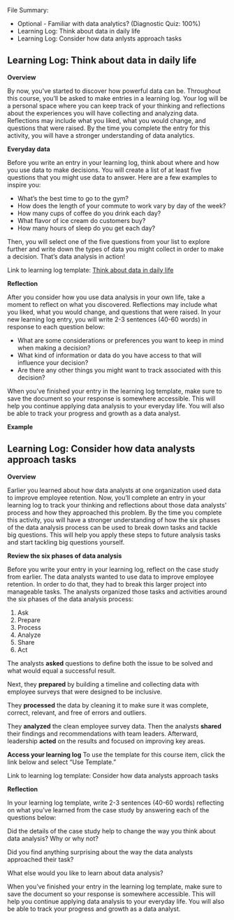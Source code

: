 File Summary:
- Optional - Familiar with data analytics? (Diagnostic Quiz: 100%)
- Learning Log: Think about data in daily life
- Learning Log: Consider how data anlysts approach tasks

## Learning Log: Think about data in daily life

**Overview**

By now, you've started to discover how powerful data can be. Throughout this course, you’ll be asked to make entries in a learning log. Your log will be a personal space where you can keep track of your thinking and reflections about the experiences you will have collecting and analyzing data. Reflections may include what you liked, what you would change, and questions that were raised. By the time you complete the entry for this activity, you will have a stronger understanding of data analytics. 

**Everyday data**

Before you write an entry in your learning log, think about where and how you use data to make decisions. You will create a list of at least five questions that you might use data to answer. Here are a few examples to inspire you:

- What’s the best time to go to the gym?
- How does the length of your commute to work vary by day of the week?
- How many cups of coffee do you drink each day?
- What flavor of ice cream do customers buy?
- How many hours of sleep do you get each day? 

Then, you will select one of the five questions from your list to explore further and write down the types of data you might collect in order to make a decision. That’s data analysis in action!

Link to learning log template: [Think about data in daily life](https://github.com/ntaylor0000/google_data_analytics/1%20-%20Foundations:%20Data,%20Data,%20Everywhere/Example-Learning-Log_-Think-about-data-in-daily-life.pdf) 

**Reflection**

After you consider how you use data analysis in your own life, take a moment to reflect on what you discovered. Reflections may include what you liked, what you would change, and questions that were raised. In your new learning log entry, you will write 2-3 sentences (40-60 words) in response to each question below:

- What are some considerations or preferences you want to keep in mind when making a decision?
- What kind of information or data do you have access to that will influence your decision?
- Are there any other things you might want to track associated with this decision?

When you’ve finished your entry in the learning log template, make sure to save the document so your response is somewhere accessible. This will help you continue applying data analysis to your everyday life. You will also be able to track your progress and growth as a data analyst.

**Example**


## Learning Log: Consider how data analysts approach tasks

**Overview**

Earlier you learned about how data analysts at one organization used data to improve employee retention. Now, you’ll complete an entry in your learning log to track your thinking and reflections about those data analysts' process and how they approached this problem. By the time you complete this activity, you will have a stronger understanding of how the six phases of the data analysis process can be used to break down tasks and tackle big questions. This will help you apply these steps to future analysis tasks and start tackling big questions yourself.

**Review the six phases of data analysis**

Before you write your entry in your learning log, reflect on 
the case study 
from earlier. The data analysts wanted to use data to improve employee retention. In order to do that, they had to break this larger project into manageable tasks. The analysts organized those tasks and activities around the six phases of the data analysis process: 

1. Ask
2. Prepare
3. Process
4. Analyze
5. Share
6. Act

The analysts **asked** questions to define both the issue to be solved and what would equal a successful result. 

Next, they **prepared** by building a timeline and collecting data with employee surveys that were designed to be inclusive.

They **processed** the data by cleaning it to make sure it was complete, correct, relevant, and free of errors and outliers. 

They **analyzed** the clean employee survey data. Then the analysts **shared** their findings and recommendations with team leaders. Afterward, leadership **acted** on the results and focused on improving key areas. 


**Access your learning log**
To use the template for this course item, click the link below and select “Use Template.” 

Link to learning log template: Consider how data analysts approach tasks


**Reflection**

In your learning log template, write 2-3 sentences (40-60 words) reflecting on what you’ve learned from the case study by answering each of the questions below:

Did the details of the case study help to change the way you think about data analysis? Why or why not?

Did you find anything surprising about the way the data analysts approached their task?

What else would you like to learn about data analysis?

When you’ve finished your entry in the learning log template, make sure to save the document so your response is somewhere accessible. This will help you continue applying data analysis to your everyday life. You will also be able to track your progress and growth as a data analyst. 
